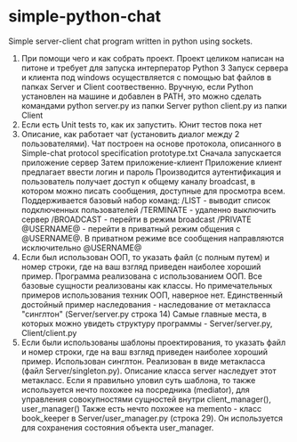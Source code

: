 # simple-python-chat
Simple server-client chat program written in python using sockets.

1. При помощи чего и как собрать проект.
	Проект целиком написан на питоне и требует для запуска интерператор Python 3
		Запуск сервера и клиента под windows осуществляется c помощью bat файлов в папках Server и Client соотвественно.
		Вручную, если Python установлен на машине и добавлен в PATH, это можно сделать командами
			python server.py из папки Server
			python client.py из папки Client
2. Если есть Unit tests то, как их запустить.
	Юнит тестов пока нет
3. Описание, как работает чат (установить диалог между 2 пользователями).
	Чат построен на основе протокола, описанного в Simple-chat protocol specification prototype.txt
	Сначала запускается приложение сервер
	Затем приложение-клиент
	Приложение клиент предлагает ввести логин и пароль
	Производится аутентификация и пользователь получает доступ к общему каналу broadcast, в котором можно писать сообщения, доступные для просмотра всем.
	Поддерживается базовый набор команд:
	/LIST - выводит список подключенных пользователей
	/TERMINATE - удаленно выключить сервер
	/BROADCAST - перейти в режим broadcast
	/PRIVATE @USERNAME@ - перейти в приватный режим общения с @USERNAME@. В приватном режиме все сообщения направляются исключительно @USERNAME@
4. Если был использован ООП, то указать файл (с полным путем) и номер строки, где на ваш взгляд приведен наиболее хороший пример.
	Программа реализована с использованием ООП. Все базовые сущности реализованы как классы.
	Но примечательных примеров использования техник ООП, наверное нет.
	Единственный достойный пример наследования - наследование от метакласса "синглтон" (Server/server.py строка 14)
	Самые главные места, в которых можно увидеть структуру программы - Server/server.py, Client/client.py
5. Если были использованы шаблоны проектирования, то указать файл и номер строки, где на ваш взгляд приведен наиболее хороший пример.
	Использован синглтон. Реализован в виде метакласса (файл Server/singleton.py). Описание класса server наследует этот метакласс.
	Если я правильно уловил суть шаблона, то также используется нечто похожее на посредника (mediator), для управления совокупностями сущностей внутри client_manager(), user_manager()
	Также есть нечто похожее на memento - класс book_keeper в Server/user_manager.py (строка 29). Он используется для сохранения состояния объекта user_manager.



